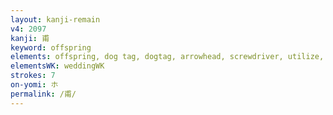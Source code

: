 ```yaml
---
layout: kanji-remain
v4: 2097
kanji: 甫
keyword: offspring
elements: offspring, dog tag, dogtag, arrowhead, screwdriver, utilize, utilise
elementsWK: weddingWK
strokes: 7
on-yomi: ホ
permalink: /甫/
---
```






